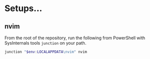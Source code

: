 # Setups...

## nvim

From the root of the repository, run the following from PowerShell with SysInternals tools `junction` on your path.

```powershell
junction "$env:LOCALAPPDATA\nvim" nvim
```

